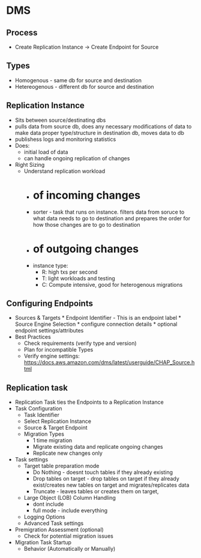 # DMS

## Process
* Create Replication Instance -> Create Endpoint for Source 

## Types
* Homogenous - same db for source and destination
* Hetereogenous - different db for source and destination

## Replication Instance
* Sits between source/destinating dbs
* pulls data from source db, does any necessary modifications of data to make data proper type/structure in destination db, moves data to db
* publishess logs and monitoring statistics
* Does: 
    * initial load of data
    * can handle ongoing replication of changes
* Right Sizing
    * Understand replication workload
        * # of incoming changes
        * sorter - task that runs on instance. filters data from soruce to what data needs to go to destination and prepares the order for how those changes are to go to destination
        * # of outgoing changes
        * instance type: 
            * R: high txs per second
            * T: light workloads and testing
            * C: Compute intensive, good for heterogenous migrations

## Configuring Endpoints
* Sources & Targets
        * Endpoint Identifier - This is an endpoint label
        * Source Engine Selection
        * configure connection details
        * optional endpoint settings/attributes
* Best Practices
    * Check requirements (verify type and version)
    * Plan for incompatible Types
    * Verify engine settings: https://docs.aws.amazon.com/dms/latest/userguide/CHAP_Source.html

## Replication task
* Replication Task ties the Endpoints to a Replication Instance
* Task Configuration
    * Task Identifier
    * Select Replication Instance
    * Source & Target Endpoint
    * Migration Types
        * 1 time migration 
        * Migrate existing data and replicate ongoing changes
        * Replicate new changes only 
* Task settings
    * Target table preparation mode
        * Do Nothing - doesnt touch tables if they already existing
        * Drop tables on target - drop tables on target if they already exist/creates new tables on target and migrates/replicates data
        * Truncate - leaves tables or creates them on target, 
    * Large Object (LOB) Column Handling
        * dont include 
        * full mode - include everything
    * Logging Options
    * Advanced Task settings
* Premigration Assessment (optional)
    * Check for potential migration issues
* Migration Task Startup
    * Behavior (Automatically or Manually)